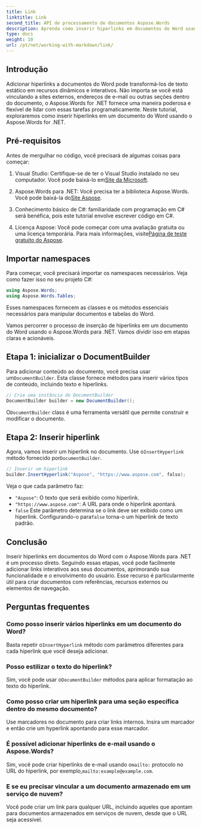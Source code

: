 ```yaml
---
title: Link
linktitle: Link
second_title: API de processamento de documentos Aspose.Words
description: Aprenda como inserir hiperlinks em documentos do Word usando o Aspose.Words para .NET com este guia passo a passo. Melhore seus documentos com links interativos facilmente.
type: docs
weight: 10
url: /pt/net/working-with-markdown/link/
---
```

## Introdução

Adicionar hiperlinks a documentos do Word pode transformá-los de texto estático em recursos dinâmicos e interativos. Não importa se você está vinculando a sites externos, endereços de e-mail ou outras seções dentro do documento, o Aspose.Words for .NET fornece uma maneira poderosa e flexível de lidar com essas tarefas programaticamente. Neste tutorial, exploraremos como inserir hiperlinks em um documento do Word usando o Aspose.Words for .NET. 

## Pré-requisitos

Antes de mergulhar no código, você precisará de algumas coisas para começar:

1.  Visual Studio: Certifique-se de ter o Visual Studio instalado no seu computador. Você pode baixá-lo em[Site da Microsoft](https://visualstudio.microsoft.com/).

2.  Aspose.Words para .NET: Você precisa ter a biblioteca Aspose.Words. Você pode baixá-la do[Site Aspose](https://releases.aspose.com/words/net/).

3. Conhecimento básico de C#: familiaridade com programação em C# será benéfica, pois este tutorial envolve escrever código em C#.

4.  Licença Aspose: Você pode começar com uma avaliação gratuita ou uma licença temporária. Para mais informações, visite[Página de teste gratuito do Aspose](https://releases.aspose.com/).

## Importar namespaces

Para começar, você precisará importar os namespaces necessários. Veja como fazer isso no seu projeto C#:

```csharp
using Aspose.Words;
using Aspose.Words.Tables;
```

Esses namespaces fornecem as classes e os métodos essenciais necessários para manipular documentos e tabelas do Word.

Vamos percorrer o processo de inserção de hiperlinks em um documento do Word usando o Aspose.Words para .NET. Vamos dividir isso em etapas claras e acionáveis.

## Etapa 1: inicializar o DocumentBuilder

 Para adicionar conteúdo ao documento, você precisa usar um`DocumentBuilder`. Esta classe fornece métodos para inserir vários tipos de conteúdo, incluindo texto e hiperlinks.

```csharp
// Crie uma instância do DocumentBuilder
DocumentBuilder builder = new DocumentBuilder();
```

O`DocumentBuilder` class é uma ferramenta versátil que permite construir e modificar o documento.

## Etapa 2: Inserir hiperlink

 Agora, vamos inserir um hiperlink no documento. Use o`InsertHyperlink` método fornecido por`DocumentBuilder`. 

```csharp
// Inserir um hiperlink
builder.InsertHyperlink("Aspose", "https://www.aspose.com", falso);
```

Veja o que cada parâmetro faz:
- `"Aspose"`: O texto que será exibido como hiperlink.
- `"https://www.aspose.com"`: A URL para onde o hiperlink apontará.
- `false` Este parâmetro determina se o link deve ser exibido como um hiperlink. Configurando-o para`false` torna-o um hiperlink de texto padrão.

## Conclusão

Inserir hiperlinks em documentos do Word com o Aspose.Words para .NET é um processo direto. Seguindo essas etapas, você pode facilmente adicionar links interativos aos seus documentos, aprimorando sua funcionalidade e o envolvimento do usuário. Esse recurso é particularmente útil para criar documentos com referências, recursos externos ou elementos de navegação.

## Perguntas frequentes

### Como posso inserir vários hiperlinks em um documento do Word?
 Basta repetir o`InsertHyperlink` método com parâmetros diferentes para cada hiperlink que você deseja adicionar.

### Posso estilizar o texto do hiperlink?
 Sim, você pode usar o`DocumentBuilder` métodos para aplicar formatação ao texto do hiperlink.

### Como posso criar um hiperlink para uma seção específica dentro do mesmo documento?
Use marcadores no documento para criar links internos. Insira um marcador e então crie um hyperlink apontando para esse marcador.

### É possível adicionar hiperlinks de e-mail usando o Aspose.Words?
 Sim, você pode criar hiperlinks de e-mail usando o`mailto:` protocolo no URL do hiperlink, por exemplo,`mailto:example@example.com`.

### E se eu precisar vincular a um documento armazenado em um serviço de nuvem?
Você pode criar um link para qualquer URL, incluindo aqueles que apontam para documentos armazenados em serviços de nuvem, desde que o URL seja acessível.